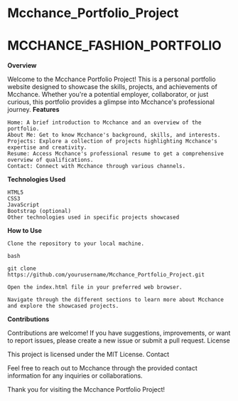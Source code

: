 # Mcchance_Portfolio_Project
# MCCHANCE_FASHION_PORTFOLIO

**Overview**

Welcome to the Mcchance Portfolio Project! This is a personal portfolio website designed to showcase the skills, projects, and achievements of Mcchance. Whether you're a potential employer, collaborator, or just curious, this portfolio provides a glimpse into Mcchance's professional journey.
**Features**

    Home: A brief introduction to Mcchance and an overview of the portfolio.
    About Me: Get to know Mcchance's background, skills, and interests.
    Projects: Explore a collection of projects highlighting Mcchance's expertise and creativity.
    Resume: Access Mcchance's professional resume to get a comprehensive overview of qualifications.
    Contact: Connect with Mcchance through various channels.

**Technologies Used**

    HTML5
    CSS3
    JavaScript
    Bootstrap (optional)
    Other technologies used in specific projects showcased

**How to Use**

    Clone the repository to your local machine.

    bash

    git clone https://github.com/yourusername/Mcchance_Portfolio_Project.git

    Open the index.html file in your preferred web browser.

    Navigate through the different sections to learn more about Mcchance and explore the showcased projects.

**Contributions**

Contributions are welcome! If you have suggestions, improvements, or want to report issues, please create a new issue or submit a pull request.
License

This project is licensed under the MIT License.
Contact

Feel free to reach out to Mcchance through the provided contact information for any inquiries or collaborations.

Thank you for visiting the Mcchance Portfolio Project!
